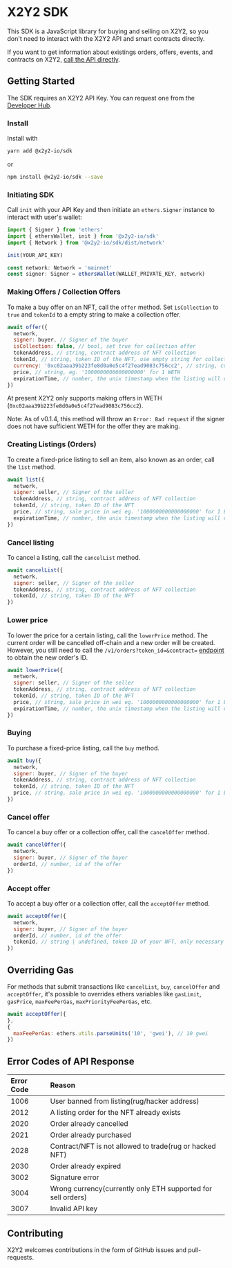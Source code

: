 # X2Y2 SDK

This SDK is a JavaScript library for buying and selling on X2Y2, so you don't need to interact with the X2Y2 API and smart contracts directly.

If you want to get information about existings orders, offers, events, and contracts on X2Y2, [call the API directly](https://docs.x2y2.io/developers/api).

## Getting Started

The SDK requires an X2Y2 API Key. You can request one from the [Developer Hub](https://discord.gg/YhXfARtEmA).

### Install

Install with

```bash
yarn add @x2y2-io/sdk
```

or

```bash
npm install @x2y2-io/sdk --save
```

### Initiating SDK

Call `init` with your API Key and then initiate an `ethers.Signer` instance to interact with user's wallet:

```JavaScript
import { Signer } from 'ethers'
import { ethersWallet, init } from '@x2y2-io/sdk'
import { Network } from '@x2y2-io/sdk/dist/network'

init(YOUR_API_KEY)

const network: Network = 'mainnet'
const signer: Signer = ethersWallet(WALLET_PRIVATE_KEY, network)
```

### Making Offers / Collection Offers

To make a buy offer on an NFT, call the `offer` method. Set `isCollection` to `true` and `tokenId` to a empty string to make a collection offer.

```JavaScript
await offer({
  network,
  signer: buyer, // Signer of the buyer
  isCollection: false, // bool, set true for collection offer
  tokenAddress, // string, contract address of NFT collection
  tokenId, // string, token ID of the NFT, use empty string for collection offer
  currency: '0xc02aaa39b223fe8d0a0e5c4f27ead9083c756cc2', // string, contract address of WETH
  price, // string, eg. '1000000000000000000' for 1 WETH
  expirationTime, // number, the unix timestamp when the listing will expire, in seconds
})
```

At present X2Y2 only supports making offers in WETH (`0xc02aaa39b223fe8d0a0e5c4f27ead9083c756cc2`).

Note: As of v0.1.4, this method will throw an `Error: Bad request` if the signer does not have sufficient WETH for the offer they are making.

### Creating Listings (Orders)

To create a fixed-price listing to sell an item, also known as an order, call the `list` method.

```JavaScript
await list({
  network,
  signer: seller, // Signer of the seller
  tokenAddress, // string, contract address of NFT collection
  tokenId, // string, token ID of the NFT
  price, // string, sale price in wei eg. '1000000000000000000' for 1 ETH
  expirationTime, // number, the unix timestamp when the listing will expire, in seconds. Must be at least 15 minutes later in the future.
})
```

### Cancel listing

To cancel a listing, call the `cancelList` method.

```JavaScript
await cancelList({
  network,
  signer: seller, // Signer of the seller
  tokenAddress, // string, contract address of NFT collection
  tokenId, // string, token ID of the NFT
})
```

### Lower price

To lower the price for a certain listing, call the `lowerPrice` method. The current order will be cancelled off-chain and a new order will be created. However, you still need to call the `/v1/orders?token_id=&contract=` [endpoint](https://x2y2-io.github.io/api-reference/#/Orders/get_v1_orders) to obtain the new order's ID.

```JavaScript
await lowerPrice({
  network,
  signer: seller, // Signer of the seller
  tokenAddress, // string, contract address of NFT collection
  tokenId, // string, token ID of the NFT
  price, // string, sale price in wei eg. '1000000000000000000' for 1 ETH. Must be lower than the current price.
  expirationTime, // number, the unix timestamp when the listing will expire, in seconds. Optional. Must be at least 15 minutes later in the future. If the current order is going to expire within 15 minutes, then a new expirationTime must be provided.
})
```

### Buying

To purchase a fixed-price listing, call the `buy` method.

```JavaScript
await buy({
  network,
  signer: buyer, // Signer of the buyer
  tokenAddress, // string, contract address of NFT collection
  tokenId, // string, token ID of the NFT
  price, // string, sale price in wei eg. '1000000000000000000' for 1 ETH
})
```

### Cancel offer

To cancel a buy offer or a collection offer, call the `cancelOffer` method.

```JavaScript
await cancelOffer({
  network,
  signer: buyer, // Signer of the buyer
  orderId, // number, id of the offer
})
```

### Accept offer

To accept a buy offer or a collection offer, call the `acceptOffer` method.

```JavaScript
await acceptOffer({
  network,
  signer: buyer, // Signer of the buyer
  orderId, // number, id of the offer
  tokenId, // string | undefined, token ID of your NFT, only necessary when accepting a collection offer
})
```

## Overriding Gas

For methods that submit transactions like `cancelList`, `buy`, `cancelOffer` and `acceptOffer`, it's possible to overrides ethers variables like `gasLimit`, `gasPrice`, `maxFeePerGas`, `maxPriorityFeePerGas`, etc.

```JavaScript
await acceptOffer({
},
{
  maxFeePerGas: ethers.utils.parseUnits('10', 'gwei'), // 10 gwei
})
```

## Error Codes of API Response

| Error Code | Reason                                                       |
| :--------- | :----------------------------------------------------------- |
| 1006       | User banned from listing(rug/hacker address)                 |
| 2012       | A listing order for the NFT already exists                   |
| 2020       | Order already cancelled                                      |
| 2021       | Order already purchased                                      |
| 2028       | Contract/NFT is not allowed to trade(rug or hacked NFT)      |
| 2030       | Order already expired                                        |
| 3002       | Signature error                                              |
| 3004       | Wrong currency(currently only ETH supported for sell orders) |
| 3007       | Invalid API key                                              |

## Contributing

X2Y2 welcomes contributions in the form of GitHub issues and pull-requests.
